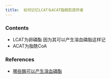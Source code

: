```yaml
---
title:  如何记忆LCAT与ACAT脂酰肌提供者
--- 
```


### Contents
- LCAT为卵磷酯 因为其可以产生溶血磷脂这样记
- ACAT为脂酰CoA
### References
- [哪些酶可以产生溶血磷酯](/哪些酶可以产生溶血磷酯)
